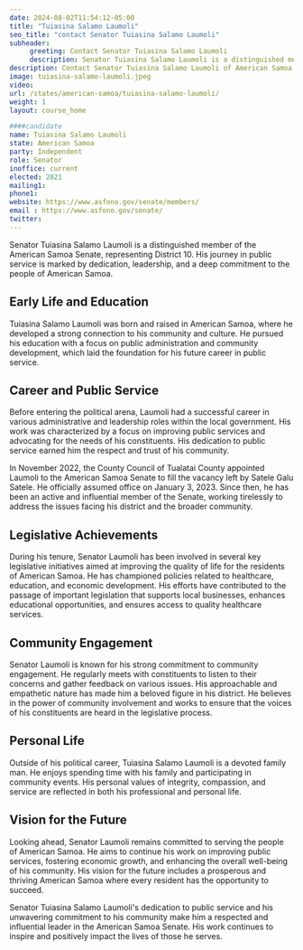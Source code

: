 ```yaml
---
date: 2024-08-02T11:54:12-05:00
title: "Tuiasina Salamo Laumoli"
seo_title: "contact Senator Tuiasina Salamo Laumoli"
subheader:
     greeting: Contact Senator Tuiasina Salamo Laumoli
     description: Senator Tuiasina Salamo Laumoli is a distinguished member of the American Samoa Senate, representing District 10. His journey in public service is marked by dedication, leadership, and a deep commitment to the people of American Samoa.
description: Contact Senator Tuiasina Salamo Laumoli of American Samoa. Contact information for Tuiasina Salamo Laumoli includes email address, phone number, and mailing address.
image: tuiasina-salamo-laumoli.jpeg
video:
url: /states/american-samoa/tuiasina-salamo-laumoli/
weight: 1
layout: course_home

####candidate
name: Tuiasina Salamo Laumoli
state: American Samoa
party: Independent
role: Senator
inoffice: current
elected: 2021
mailing1:
phone1:
website: https://www.asfono.gov/senate/members/
email : https://www.asfono.gov/senate/
twitter:
---
```

Senator Tuiasina Salamo Laumoli is a distinguished member of the American Samoa Senate, representing District 10. His journey in public service is marked by dedication, leadership, and a deep commitment to the people of American Samoa.

## Early Life and Education

Tuiasina Salamo Laumoli was born and raised in American Samoa, where he developed a strong connection to his community and culture. He pursued his education with a focus on public administration and community development, which laid the foundation for his future career in public service.

## Career and Public Service

Before entering the political arena, Laumoli had a successful career in various administrative and leadership roles within the local government. His work was characterized by a focus on improving public services and advocating for the needs of his constituents. His dedication to public service earned him the respect and trust of his community.

In November 2022, the County Council of Tualatai County appointed Laumoli to the American Samoa Senate to fill the vacancy left by Satele Galu Satele. He officially assumed office on January 3, 2023. Since then, he has been an active and influential member of the Senate, working tirelessly to address the issues facing his district and the broader community.

## Legislative Achievements

During his tenure, Senator Laumoli has been involved in several key legislative initiatives aimed at improving the quality of life for the residents of American Samoa. He has championed policies related to healthcare, education, and economic development. His efforts have contributed to the passage of important legislation that supports local businesses, enhances educational opportunities, and ensures access to quality healthcare services.

## Community Engagement

Senator Laumoli is known for his strong commitment to community engagement. He regularly meets with constituents to listen to their concerns and gather feedback on various issues. His approachable and empathetic nature has made him a beloved figure in his district. He believes in the power of community involvement and works to ensure that the voices of his constituents are heard in the legislative process.

## Personal Life

Outside of his political career, Tuiasina Salamo Laumoli is a devoted family man. He enjoys spending time with his family and participating in community events. His personal values of integrity, compassion, and service are reflected in both his professional and personal life.

## Vision for the Future

Looking ahead, Senator Laumoli remains committed to serving the people of American Samoa. He aims to continue his work on improving public services, fostering economic growth, and enhancing the overall well-being of his community. His vision for the future includes a prosperous and thriving American Samoa where every resident has the opportunity to succeed.

Senator Tuiasina Salamo Laumoli's dedication to public service and his unwavering commitment to his community make him a respected and influential leader in the American Samoa Senate. His work continues to inspire and positively impact the lives of those he serves.
